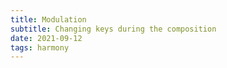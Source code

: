 ```yaml
---
title: Modulation
subtitle: Changing keys during the composition
date: 2021-09-12
tags: harmony
---
```


<youtube-embed video="epqYft12nV4" />